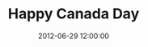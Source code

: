 ---
layout: playlist
title: "Happy Canada Day"
date: 2012-06-29 12:00:00
tracks:
  - { name: 'Prairie Girl', artist: 'Rah Rah' }
  - { name: 'Trans Canada', artist: 'Constantines' }
  - { name: 'Bahamas', artist: 'Andrew Vincent and the Pirates' }
  - { name: 'We Used to Wait', artist: 'Arcade Fire' }
  - { name: 'Hockey Teeth', artist: 'Bahamas' }
  - { name: 'Sentimental / Oriental', artist: 'Boxer the Horse' }
  - { name: 'Pop Goes the World', artist: 'The Burning Hell' }
  - { name: 'Odessa', artist: 'Caribou	Swim' }
  - { name: "Who's Gonna Miss You?", artist: 'Danny Michel' }
  - { name: 'American Girl', artist: 'The Dudes' }
---
